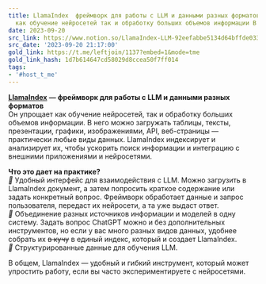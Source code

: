 ```yaml
---
title: LlamaIndex  фреймворк для работы с LLM и данными разных форматов Он упрощает
  как обучение нейросетей так и обработку больших объемов информации В него
date: 2023-09-20
src_link: https://www.notion.so/LlamaIndex-LLM-92eefabbe5134d64bffde033101526a9
src_date: '2023-09-20 21:17:00'
gold_link: https://t.me/leftjoin/1137?embed=1&mode=tme
gold_link_hash: 1d7b614647cd58029d8ccea50f7ff014
tags:
- '#host_t_me'
---
```


[**LlamaIndex**](https://www.llamaindex.ai/) **— фреймворк для работы с LLM и данными разных форматов**  
Он упрощает как обучение нейросетей, так и обработку больших объемов информации. В него можно загружать таблицы, тексты, презентации, графики, изображениями, API, веб-страницы — практически любые виды данных. LlamaIndex индексирует и анализирует их, чтобы ускорить поиск информации и интеграцию с внешними приложениями и нейросетями.  
  
**Что это дает на практике?**  
***🔵*** Удобный интерфейс для взаимодействия с LLM. Можно загрузить в LlamaIndex документ, а затем попросить краткое содержание или задать конкретный вопрос. Фреймворк обработает данные и запрос пользователя, передаст их нейросети, а та уже выдаст ответ.  
***🔵*** Объединение разных источников информации и моделей в одну систему. Задать вопрос ChatGPT можно и без дополнительных инструментов, но если у вас много разных видов данных, удобнее собрать их ~~в кучу~~ в единый индекс, который и создает LlamaIndex.  
***🔵*** Структурированные данные для обучения LLM.  
  
В общем, LlamaIndex — удобный и гибкий инструмент, который может упростить работу, если вы часто экспериментируете с нейросетями.